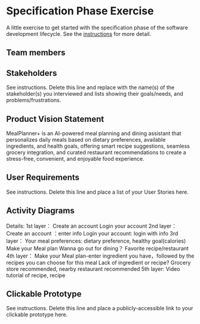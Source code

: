 # Specification Phase Exercise

A little exercise to get started with the specification phase of the software development lifecycle. See the [instructions](instructions.md) for more detail.

## Team members


## Stakeholders

See instructions. Delete this line and replace with the name(s) of the stakeholder(s) you interviewed and lists showing their goals/needs, and problems/frustrations.

## Product Vision Statement

MealPlanner+ is an AI-powered meal planning and dining assistant that personalizes daily meals based on dietary preferences, available ingredients, and health goals, offering smart recipe suggestions, seamless grocery integration, and curated restaurant recommendations to create a stress-free, convenient, and enjoyable food experience.

## User Requirements

See instructions. Delete this line and place a list of your User Stories here.

## Activity Diagrams

Details:
1st layer：
Create an account 
Login your account
2nd layer：
Create an account ：enter info
Login your account: login with info
3rd layer：
Your meal preferences: dietary preference, healthy goal(calories)
Make your Meal plan
Wanna go out for dining？
Favorite recipe/restaurant
4th layer：
Make your Meal plan-enter ingredient you have，followed by the recipes you can choose for this meal
Lack of ingredient or recipe? Grocery store recommended, nearby restaurant recommended
5th layer:
Video tutorial of recipe, recipe


## Clickable Prototype

See instructions. Delete this line and place a publicly-accessible link to your clickable prototype here.
